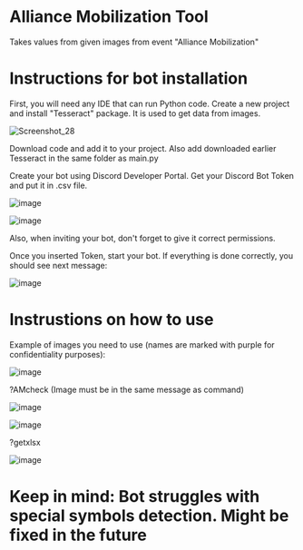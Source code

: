 # Alliance Mobilization Tool

Takes values from given images from event "Alliance Mobilization"

# Instructions for bot installation

First, you will need any IDE that can run Python code. Create a new project and install "Tesseract" package. It is used to get data from images.

![Screenshot_28](https://github.com/user-attachments/assets/d552cecd-e203-4c5f-85e0-21c44ff92533)

Download code and add it to your project. Also add downloaded earlier Tesseract in the same folder as main.py

Create your bot using Discord Developer Portal. Get your Discord Bot Token and put it in .csv file.

![image](https://github.com/user-attachments/assets/9f3b2f0d-dc96-454b-bbcc-b3a54b886936)

![image](https://github.com/user-attachments/assets/642919a4-ed36-4745-8c36-df5afc9e2e20)

Also, when inviting your bot, don't forget to give it correct permissions.

Once you inserted Token, start your bot. If everything is done correctly, you should see next message: 

![image](https://github.com/user-attachments/assets/2becdb57-1e0b-4c03-a00c-ad63a043dc92)

# Instrustions on how to use

Example of images you need to use (names are marked with purple for confidentiality purposes):

![image](https://github.com/user-attachments/assets/3874335c-396a-4f57-bd37-2711e446f296)

?AMcheck (Image must be in the same message as command)

![image](https://github.com/user-attachments/assets/48240347-dfe0-4f87-b9a0-78106297ea55)

![image](https://github.com/user-attachments/assets/f6919b5f-d60a-46e3-bfcc-2f7ff87957ff)

?getxlsx 

![image](https://github.com/user-attachments/assets/0b1440ca-a04b-4626-84b2-848884385d70)

# Keep in mind: Bot struggles with special symbols detection. Might be fixed in the future

